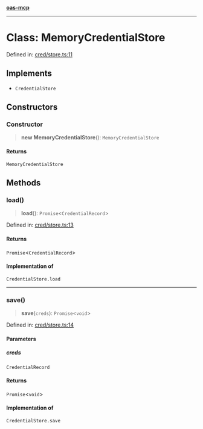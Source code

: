 [**oas-mcp**](../README.md)

***

# Class: MemoryCredentialStore

Defined in: [cred/store.ts:11](https://github.com/elwizard33/oas-mcp/blob/360f27d669a1e52ab74d11caab548be9e7506b7d/src/cred/store.ts#L11)

## Implements

- `CredentialStore`

## Constructors

### Constructor

> **new MemoryCredentialStore**(): `MemoryCredentialStore`

#### Returns

`MemoryCredentialStore`

## Methods

### load()

> **load**(): `Promise`\<`CredentialRecord`\>

Defined in: [cred/store.ts:13](https://github.com/elwizard33/oas-mcp/blob/360f27d669a1e52ab74d11caab548be9e7506b7d/src/cred/store.ts#L13)

#### Returns

`Promise`\<`CredentialRecord`\>

#### Implementation of

`CredentialStore.load`

***

### save()

> **save**(`creds`): `Promise`\<`void`\>

Defined in: [cred/store.ts:14](https://github.com/elwizard33/oas-mcp/blob/360f27d669a1e52ab74d11caab548be9e7506b7d/src/cred/store.ts#L14)

#### Parameters

##### creds

`CredentialRecord`

#### Returns

`Promise`\<`void`\>

#### Implementation of

`CredentialStore.save`
